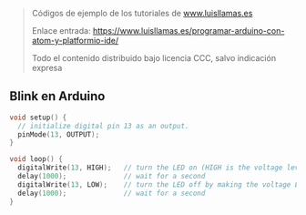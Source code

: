 > Códigos de ejemplo de los tutoriales de www.luisllamas.es
>
> Enlace entrada: https://www.luisllamas.es/programar-arduino-con-atom-y-platformio-ide/
>
> Todo el contenido distribuido bajo licencia CCC, salvo indicación expresa

## Blink en Arduino
```cpp
void setup() {
  // initialize digital pin 13 as an output.
  pinMode(13, OUTPUT);
}

void loop() {
  digitalWrite(13, HIGH);   // turn the LED on (HIGH is the voltage level)
  delay(1000);              // wait for a second
  digitalWrite(13, LOW);    // turn the LED off by making the voltage LOW
  delay(1000);              // wait for a second
}
```


